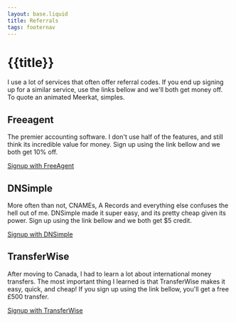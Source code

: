 ```yaml
---
layout: base.liquid
title: Referrals
tags: footernav
---
```


# {{title}}


I use a lot of services that often offer referral codes. If you end up signing up for a similar service, use the links bellow and we'll both get money off. To quote an animated Meerkat, simples.

##  Freeagent

The premier accounting software. I don't use half of the features, and still think its incredible value for money. Sign up using the link bellow and we both get 10% off.

<a href="{{ 'http://fre.ag/44g6yad3' | url }}" class="btn">Signup with FreeAgent</a>

##  DNSimple

More often than not, CNAMEs, A Records and everything else confuses the hell out of me. DNSimple made it super easy, and its pretty cheap given its power. Sign up using the link bellow and we both get $5 credit.

<a href="{{ '{{ 'https://dnsimple.com/referrals?account_id=76379' | url }}' | url }}" class="btn">Signup with DNSimple</a>


##  TransferWise

After moving to Canada, I had to learn a lot about international money transfers. The most important thing I learned is that TransferWise makes it easy, quick, and cheap! If you sign up using the link bellow, you'll get a free £500 transfer.

<a href="{{ 'https://transferwise.com/u/liamr76' | url }}" class="btn">Signup with TransferWise</a>